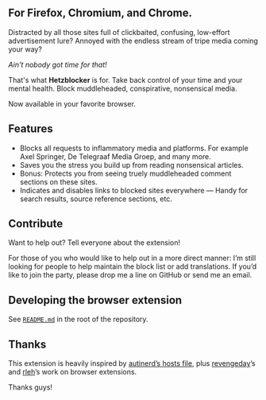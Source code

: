 ## For Firefox, Chromium, and Chrome.

Distracted by all those sites full of clickbaited, confusing, low-effort advertisement lure? Annoyed with the endless stream of tripe media coming your way?

_Ain't nobody got time for that!_

That's what **Hetzblocker** is for.
Take back control of your time and your mental health.
Block muddleheaded, conspirative, nonsensical media.

Now available in your favorite browser.

## Features

 - Blocks all requests to inflammatory media and platforms. For example Axel Springer, De Telegraaf Media Groep, and many more.
 - Saves you the stress you build up from reading nonsensical articles.
 - Bonus: Protects you from seeing truely muddleheaded comment sections on these sites.
 - Indicates and disables links to blocked sites everywhere — Handy for search results, source reference sections, etc.

## Contribute

Want to help out? Tell everyone about the extension!

For those of you who would like to help out in a more direct manner: I’m still looking for people to help maintain the block list or add translations. If you’d like to join the party, please drop me a line on GitHub or send me an email.

## Developing the browser extension

See [`README.md`](https://github.com/marklindhout/hetzblocker/blob/master/README.md) in the root of the repository.

## Thanks

This extension is heavily inspired by [autinerd’s hosts file](https://github.com/autinerd/anti-axelspringer-hosts), plus [revengeday](https://github.com/revengeday)’s and [rleh](https://github.com/rleh)’s work on browser extensions.

Thanks guys!
